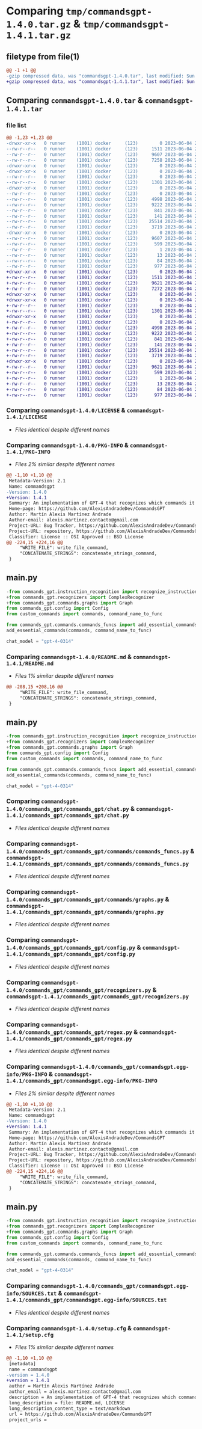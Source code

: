 # Comparing `tmp/commandsgpt-1.4.0.tar.gz` & `tmp/commandsgpt-1.4.1.tar.gz`

## filetype from file(1)

```diff
@@ -1 +1 @@
-gzip compressed data, was "commandsgpt-1.4.0.tar", last modified: Sun Jun  4 21:09:21 2023, max compression
+gzip compressed data, was "commandsgpt-1.4.1.tar", last modified: Sun Jun  4 21:12:46 2023, max compression
```

## Comparing `commandsgpt-1.4.0.tar` & `commandsgpt-1.4.1.tar`

### file list

```diff
@@ -1,23 +1,23 @@
-drwxr-xr-x   0 runner    (1001) docker     (123)        0 2023-06-04 21:09:21.152691 commandsgpt-1.4.0/
--rw-r--r--   0 runner    (1001) docker     (123)     1511 2023-06-04 21:09:08.000000 commandsgpt-1.4.0/LICENSE
--rw-r--r--   0 runner    (1001) docker     (123)     9607 2023-06-04 21:09:21.152691 commandsgpt-1.4.0/PKG-INFO
--rw-r--r--   0 runner    (1001) docker     (123)     7258 2023-06-04 21:09:08.000000 commandsgpt-1.4.0/README.md
-drwxr-xr-x   0 runner    (1001) docker     (123)        0 2023-06-04 21:09:21.148691 commandsgpt-1.4.0/commands_gpt/
-drwxr-xr-x   0 runner    (1001) docker     (123)        0 2023-06-04 21:09:21.148691 commandsgpt-1.4.0/commands_gpt/commands_gpt/
--rw-r--r--   0 runner    (1001) docker     (123)        0 2023-06-04 21:09:08.000000 commandsgpt-1.4.0/commands_gpt/commands_gpt/__init__.py
--rw-r--r--   0 runner    (1001) docker     (123)     1301 2023-06-04 21:09:08.000000 commandsgpt-1.4.0/commands_gpt/commands_gpt/chat.py
-drwxr-xr-x   0 runner    (1001) docker     (123)        0 2023-06-04 21:09:21.148691 commandsgpt-1.4.0/commands_gpt/commands_gpt/commands/
--rw-r--r--   0 runner    (1001) docker     (123)        0 2023-06-04 21:09:08.000000 commandsgpt-1.4.0/commands_gpt/commands_gpt/commands/__init__.py
--rw-r--r--   0 runner    (1001) docker     (123)     4998 2023-06-04 21:09:08.000000 commandsgpt-1.4.0/commands_gpt/commands_gpt/commands/commands_funcs.py
--rw-r--r--   0 runner    (1001) docker     (123)     9222 2023-06-04 21:09:08.000000 commandsgpt-1.4.0/commands_gpt/commands_gpt/commands/graphs.py
--rw-r--r--   0 runner    (1001) docker     (123)      841 2023-06-04 21:09:08.000000 commandsgpt-1.4.0/commands_gpt/commands_gpt/config.py
--rw-r--r--   0 runner    (1001) docker     (123)      141 2023-06-04 21:09:08.000000 commandsgpt-1.4.0/commands_gpt/commands_gpt/models.py
--rw-r--r--   0 runner    (1001) docker     (123)    25514 2023-06-04 21:09:08.000000 commandsgpt-1.4.0/commands_gpt/commands_gpt/recognizers.py
--rw-r--r--   0 runner    (1001) docker     (123)     3719 2023-06-04 21:09:08.000000 commandsgpt-1.4.0/commands_gpt/commands_gpt/regex.py
-drwxr-xr-x   0 runner    (1001) docker     (123)        0 2023-06-04 21:09:21.152691 commandsgpt-1.4.0/commands_gpt/commandsgpt.egg-info/
--rw-r--r--   0 runner    (1001) docker     (123)     9607 2023-06-04 21:09:21.000000 commandsgpt-1.4.0/commands_gpt/commandsgpt.egg-info/PKG-INFO
--rw-r--r--   0 runner    (1001) docker     (123)      599 2023-06-04 21:09:21.000000 commandsgpt-1.4.0/commands_gpt/commandsgpt.egg-info/SOURCES.txt
--rw-r--r--   0 runner    (1001) docker     (123)        1 2023-06-04 21:09:21.000000 commandsgpt-1.4.0/commands_gpt/commandsgpt.egg-info/dependency_links.txt
--rw-r--r--   0 runner    (1001) docker     (123)       13 2023-06-04 21:09:21.000000 commandsgpt-1.4.0/commands_gpt/commandsgpt.egg-info/top_level.txt
--rw-r--r--   0 runner    (1001) docker     (123)       84 2023-06-04 21:09:08.000000 commandsgpt-1.4.0/pyproject.toml
--rw-r--r--   0 runner    (1001) docker     (123)      977 2023-06-04 21:09:21.152691 commandsgpt-1.4.0/setup.cfg
+drwxr-xr-x   0 runner    (1001) docker     (123)        0 2023-06-04 21:12:46.463716 commandsgpt-1.4.1/
+-rw-r--r--   0 runner    (1001) docker     (123)     1511 2023-06-04 21:12:34.000000 commandsgpt-1.4.1/LICENSE
+-rw-r--r--   0 runner    (1001) docker     (123)     9621 2023-06-04 21:12:46.463716 commandsgpt-1.4.1/PKG-INFO
+-rw-r--r--   0 runner    (1001) docker     (123)     7272 2023-06-04 21:12:34.000000 commandsgpt-1.4.1/README.md
+drwxr-xr-x   0 runner    (1001) docker     (123)        0 2023-06-04 21:12:46.459716 commandsgpt-1.4.1/commands_gpt/
+drwxr-xr-x   0 runner    (1001) docker     (123)        0 2023-06-04 21:12:46.463716 commandsgpt-1.4.1/commands_gpt/commands_gpt/
+-rw-r--r--   0 runner    (1001) docker     (123)        0 2023-06-04 21:12:34.000000 commandsgpt-1.4.1/commands_gpt/commands_gpt/__init__.py
+-rw-r--r--   0 runner    (1001) docker     (123)     1301 2023-06-04 21:12:34.000000 commandsgpt-1.4.1/commands_gpt/commands_gpt/chat.py
+drwxr-xr-x   0 runner    (1001) docker     (123)        0 2023-06-04 21:12:46.463716 commandsgpt-1.4.1/commands_gpt/commands_gpt/commands/
+-rw-r--r--   0 runner    (1001) docker     (123)        0 2023-06-04 21:12:34.000000 commandsgpt-1.4.1/commands_gpt/commands_gpt/commands/__init__.py
+-rw-r--r--   0 runner    (1001) docker     (123)     4998 2023-06-04 21:12:34.000000 commandsgpt-1.4.1/commands_gpt/commands_gpt/commands/commands_funcs.py
+-rw-r--r--   0 runner    (1001) docker     (123)     9222 2023-06-04 21:12:34.000000 commandsgpt-1.4.1/commands_gpt/commands_gpt/commands/graphs.py
+-rw-r--r--   0 runner    (1001) docker     (123)      841 2023-06-04 21:12:34.000000 commandsgpt-1.4.1/commands_gpt/commands_gpt/config.py
+-rw-r--r--   0 runner    (1001) docker     (123)      141 2023-06-04 21:12:34.000000 commandsgpt-1.4.1/commands_gpt/commands_gpt/models.py
+-rw-r--r--   0 runner    (1001) docker     (123)    25514 2023-06-04 21:12:34.000000 commandsgpt-1.4.1/commands_gpt/commands_gpt/recognizers.py
+-rw-r--r--   0 runner    (1001) docker     (123)     3719 2023-06-04 21:12:34.000000 commandsgpt-1.4.1/commands_gpt/commands_gpt/regex.py
+drwxr-xr-x   0 runner    (1001) docker     (123)        0 2023-06-04 21:12:46.463716 commandsgpt-1.4.1/commands_gpt/commandsgpt.egg-info/
+-rw-r--r--   0 runner    (1001) docker     (123)     9621 2023-06-04 21:12:46.000000 commandsgpt-1.4.1/commands_gpt/commandsgpt.egg-info/PKG-INFO
+-rw-r--r--   0 runner    (1001) docker     (123)      599 2023-06-04 21:12:46.000000 commandsgpt-1.4.1/commands_gpt/commandsgpt.egg-info/SOURCES.txt
+-rw-r--r--   0 runner    (1001) docker     (123)        1 2023-06-04 21:12:46.000000 commandsgpt-1.4.1/commands_gpt/commandsgpt.egg-info/dependency_links.txt
+-rw-r--r--   0 runner    (1001) docker     (123)       13 2023-06-04 21:12:46.000000 commandsgpt-1.4.1/commands_gpt/commandsgpt.egg-info/top_level.txt
+-rw-r--r--   0 runner    (1001) docker     (123)       84 2023-06-04 21:12:34.000000 commandsgpt-1.4.1/pyproject.toml
+-rw-r--r--   0 runner    (1001) docker     (123)      977 2023-06-04 21:12:46.463716 commandsgpt-1.4.1/setup.cfg
```

### Comparing `commandsgpt-1.4.0/LICENSE` & `commandsgpt-1.4.1/LICENSE`

 * *Files identical despite different names*

### Comparing `commandsgpt-1.4.0/PKG-INFO` & `commandsgpt-1.4.1/PKG-INFO`

 * *Files 2% similar despite different names*

```diff
@@ -1,10 +1,10 @@
 Metadata-Version: 2.1
 Name: commandsgpt
-Version: 1.4.0
+Version: 1.4.1
 Summary: An implementation of GPT-4 that recognizes which commands it must run to fulfill an instruction, using a graph. Create new commands easily by describing them using natural language and coding the functions corresponding to the commands.
 Home-page: https://github.com/AlexisAndradeDev/CommandsGPT
 Author: Martín Alexis Martínez Andrade
 Author-email: alexis.martinez.contacto@gmail.com
 Project-URL: Bug Tracker, https://github.com/AlexisAndradeDev/CommandsGPT/issues
 Project-URL: repository, https://github.com/AlexisAndradeDev/CommandsGPT
 Classifier: License :: OSI Approved :: BSD License
@@ -224,15 +224,16 @@
     "WRITE_FILE": write_file_command,
     "CONCATENATE_STRINGS": concatenate_strings_command,
 }
 ```
 
 ## main.py
 ```python
-from commands_gpt.instruction_recognition import recognize_instruction_and_create_graph
+from commands_gpt.recognizers import ComplexRecognizer
+from commands_gpt.commands.graphs import Graph
 from commands_gpt.config import Config
 from custom_commands import commands, command_name_to_func
 
 from commands_gpt.commands.commands_funcs import add_essential_commands
 add_essential_commands(commands, command_name_to_func)
 
 chat_model = "gpt-4-0314"
```

### Comparing `commandsgpt-1.4.0/README.md` & `commandsgpt-1.4.1/README.md`

 * *Files 1% similar despite different names*

```diff
@@ -208,15 +208,16 @@
     "WRITE_FILE": write_file_command,
     "CONCATENATE_STRINGS": concatenate_strings_command,
 }
 ```
 
 ## main.py
 ```python
-from commands_gpt.instruction_recognition import recognize_instruction_and_create_graph
+from commands_gpt.recognizers import ComplexRecognizer
+from commands_gpt.commands.graphs import Graph
 from commands_gpt.config import Config
 from custom_commands import commands, command_name_to_func
 
 from commands_gpt.commands.commands_funcs import add_essential_commands
 add_essential_commands(commands, command_name_to_func)
 
 chat_model = "gpt-4-0314"
```

### Comparing `commandsgpt-1.4.0/commands_gpt/commands_gpt/chat.py` & `commandsgpt-1.4.1/commands_gpt/commands_gpt/chat.py`

 * *Files identical despite different names*

### Comparing `commandsgpt-1.4.0/commands_gpt/commands_gpt/commands/commands_funcs.py` & `commandsgpt-1.4.1/commands_gpt/commands_gpt/commands/commands_funcs.py`

 * *Files identical despite different names*

### Comparing `commandsgpt-1.4.0/commands_gpt/commands_gpt/commands/graphs.py` & `commandsgpt-1.4.1/commands_gpt/commands_gpt/commands/graphs.py`

 * *Files identical despite different names*

### Comparing `commandsgpt-1.4.0/commands_gpt/commands_gpt/config.py` & `commandsgpt-1.4.1/commands_gpt/commands_gpt/config.py`

 * *Files identical despite different names*

### Comparing `commandsgpt-1.4.0/commands_gpt/commands_gpt/recognizers.py` & `commandsgpt-1.4.1/commands_gpt/commands_gpt/recognizers.py`

 * *Files identical despite different names*

### Comparing `commandsgpt-1.4.0/commands_gpt/commands_gpt/regex.py` & `commandsgpt-1.4.1/commands_gpt/commands_gpt/regex.py`

 * *Files identical despite different names*

### Comparing `commandsgpt-1.4.0/commands_gpt/commandsgpt.egg-info/PKG-INFO` & `commandsgpt-1.4.1/commands_gpt/commandsgpt.egg-info/PKG-INFO`

 * *Files 2% similar despite different names*

```diff
@@ -1,10 +1,10 @@
 Metadata-Version: 2.1
 Name: commandsgpt
-Version: 1.4.0
+Version: 1.4.1
 Summary: An implementation of GPT-4 that recognizes which commands it must run to fulfill an instruction, using a graph. Create new commands easily by describing them using natural language and coding the functions corresponding to the commands.
 Home-page: https://github.com/AlexisAndradeDev/CommandsGPT
 Author: Martín Alexis Martínez Andrade
 Author-email: alexis.martinez.contacto@gmail.com
 Project-URL: Bug Tracker, https://github.com/AlexisAndradeDev/CommandsGPT/issues
 Project-URL: repository, https://github.com/AlexisAndradeDev/CommandsGPT
 Classifier: License :: OSI Approved :: BSD License
@@ -224,15 +224,16 @@
     "WRITE_FILE": write_file_command,
     "CONCATENATE_STRINGS": concatenate_strings_command,
 }
 ```
 
 ## main.py
 ```python
-from commands_gpt.instruction_recognition import recognize_instruction_and_create_graph
+from commands_gpt.recognizers import ComplexRecognizer
+from commands_gpt.commands.graphs import Graph
 from commands_gpt.config import Config
 from custom_commands import commands, command_name_to_func
 
 from commands_gpt.commands.commands_funcs import add_essential_commands
 add_essential_commands(commands, command_name_to_func)
 
 chat_model = "gpt-4-0314"
```

### Comparing `commandsgpt-1.4.0/commands_gpt/commandsgpt.egg-info/SOURCES.txt` & `commandsgpt-1.4.1/commands_gpt/commandsgpt.egg-info/SOURCES.txt`

 * *Files identical despite different names*

### Comparing `commandsgpt-1.4.0/setup.cfg` & `commandsgpt-1.4.1/setup.cfg`

 * *Files 1% similar despite different names*

```diff
@@ -1,10 +1,10 @@
 [metadata]
 name = commandsgpt
-version = 1.4.0
+version = 1.4.1
 author = Martín Alexis Martínez Andrade
 author_email = alexis.martinez.contacto@gmail.com
 description = An implementation of GPT-4 that recognizes which commands it must run to fulfill an instruction, using a graph. Create new commands easily by describing them using natural language and coding the functions corresponding to the commands.
 long_description = file: README.md, LICENSE
 long_description_content_type = text/markdown
 url = https://github.com/AlexisAndradeDev/CommandsGPT
 project_urls =
```

